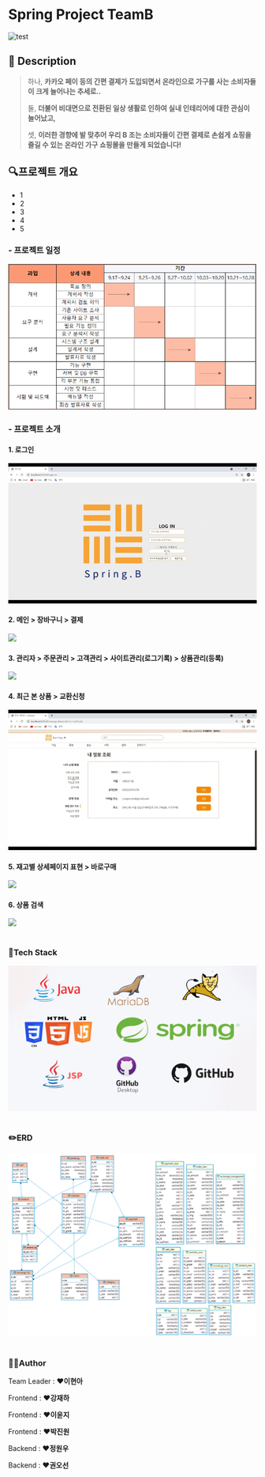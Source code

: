 # Spring Project TeamB

![test](https://user-images.githubusercontent.com/84365905/139381112-ac3e0a00-97cc-40a6-8e65-65c11f9bce73.jpg)

## 📝 Description

> 하나, **카카오 페이 등의 간편 결제가 도입되면서 온라인으로 가구를 사는 소비자들이 크게 늘어나는 추세로..**
>
> 둘, **더불어 비대면으로 전환된 일상 생활로 인하여 실내 인테리어에 대한 관심이 늘어났고,**
>
> 셋, **이러한 경향에 발 맞추어 우리 B 조는 소비자들이 간편 결제로 손쉽게 쇼핑을 즐길 수 있는 온라인 가구 쇼핑몰을 만들게 되었습니다!**

<h2>🔍프로젝트 개요</h2>

- 1
- 2
- 3
- 4
- 5

<h3 id="b1">- 프로젝트 일정</h3>
<img src="/assets/img/SpringB_개발일정.PNG"><br>

<h3 id="b2">- 프로젝트 소개</h3>
<h4>1. 로그인</h4>
<img src="/assets/img/me01.gif"><br>

<h4>2. 메인 > 장바구니 > 결제</h4>
<img src="/assets/img/me02.gif"><br>
<h4>3. 관리자 > 주문관리 > 고객관리 > 사이트관리(로그기록) > 상품관리(등록)</h4>
<img src="/assets/img/me03.gif"><br>
<h4>4. 최근 본 상품 > 교환신청</h4>
<img src="/assets/img/me04.gif"><br>
<h4>5. 재고별 상세페이지 표현 > 바로구매</h4>
<img src="/assets/img/me05.gif"><br>
<h4>6. 상품 검색</h4>
<img src="/assets/img/Bg06.gif">
<br><br>
<h3 id="b3">🔧Tech Stack</h3>

<img src="/assets/img/img02.png">
<br><br>
<h3 id="b4">✏️ERD</h3>

<img src="/assets/img/SpringB ERD.png">
<br><br>
<h3 id="b5">🤼‍♂️Author</h3>

Team Leader :  ❤**이현아**

Frontend : ❤**강재하**

Frontend : ❤**이윤지**

Frontend : ❤**박진원**

Backend : ❤**정원우**

Backend : ❤**권오선**



